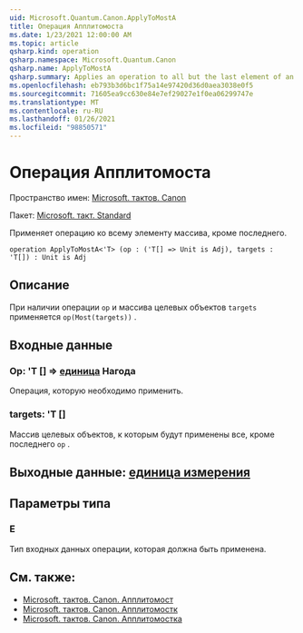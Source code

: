 ```yaml
---
uid: Microsoft.Quantum.Canon.ApplyToMostA
title: Операция Апплитомоста
ms.date: 1/23/2021 12:00:00 AM
ms.topic: article
qsharp.kind: operation
qsharp.namespace: Microsoft.Quantum.Canon
qsharp.name: ApplyToMostA
qsharp.summary: Applies an operation to all but the last element of an array.
ms.openlocfilehash: eb793b3d6bc1f75a14e97420d36d0aea3038e0f5
ms.sourcegitcommit: 71605ea9cc630e84e7ef29027e1f0ea06299747e
ms.translationtype: MT
ms.contentlocale: ru-RU
ms.lasthandoff: 01/26/2021
ms.locfileid: "98850571"
---
```

# <a name="applytomosta-operation"></a>Операция Апплитомоста

Пространство имен: [Microsoft. тактов. Canon](xref:Microsoft.Quantum.Canon)

Пакет: [Microsoft. такт. Standard](https://nuget.org/packages/Microsoft.Quantum.Standard)


Применяет операцию ко всему элементу массива, кроме последнего.

```qsharp
operation ApplyToMostA<'T> (op : ('T[] => Unit is Adj), targets : 'T[]) : Unit is Adj
```


## <a name="description"></a>Описание

При наличии операции `op` и массива целевых объектов `targets` применяется `op(Most(targets))` .

## <a name="input"></a>Входные данные

### <a name="op--t--unit--is-adj"></a>Op: 'T [] => [единица](xref:microsoft.quantum.lang-ref.unit)  Нагода

Операция, которую необходимо применить.


### <a name="targets--t"></a>targets: 'T []

Массив целевых объектов, к которым будут применены все, кроме последнего `op` .



## <a name="output--unit"></a>Выходные данные: [единица измерения](xref:microsoft.quantum.lang-ref.unit)



## <a name="type-parameters"></a>Параметры типа

### <a name="t"></a>Е

Тип входных данных операции, которая должна быть применена.

## <a name="see-also"></a>См. также:

- [Microsoft. тактов. Canon. Апплитомост](xref:Microsoft.Quantum.Canon.ApplyToMost)
- [Microsoft. тактов. Canon. Апплитомостк](xref:Microsoft.Quantum.Canon.ApplyToMostC)
- [Microsoft. тактов. Canon. Апплитомостка](xref:Microsoft.Quantum.Canon.ApplyToMostCA)